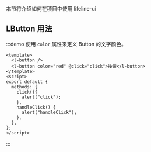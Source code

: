 本节将介绍如何在项目中使用 lifeline-ui

## LButton 用法

:::demo 使用 `color` 属性来定义 Button 的文字颜色。

```vue
<template>
  <l-button />
  <l-button color="red" @click="click">按钮</l-button>
</template>
<script>
export default {
  methods: {
    click(){
      alert("click");
    },
    handleClick() {
      alert("handleClick");
    },
  },
};
</script>
```
:::
